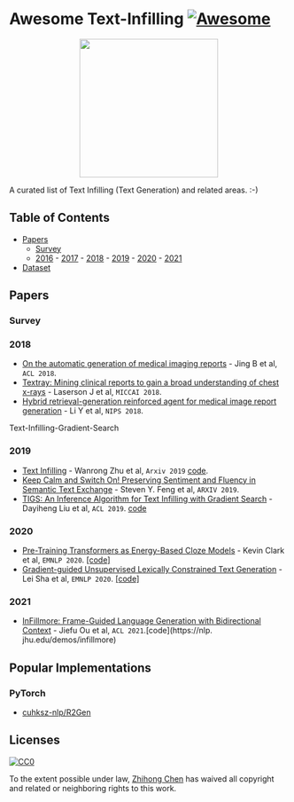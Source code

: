 # Awesome Text-Infilling [![Awesome](https://awesome.re/badge.svg)](https://awesome.re)

<p align="center">
  <img width="250" src="https://camo.githubusercontent.com/1131548cf666e1150ebd2a52f44776d539f06324/68747470733a2f2f63646e2e7261776769742e636f6d2f73696e647265736f726875732f617765736f6d652f6d61737465722f6d656469612f6c6f676f2e737667" "Awesome!">
</p>

A curated list of  Text Infilling (Text Generation) and related areas. :-)

## Table of Contents
- [Papers](#papers)
  - [Survey](#survey)
  - [2016](#2016) - [2017](#2017) - [2018](#2018) - [2019](#2019) - [2020](#2020) - [2021](#2021)
- [Dataset](#dataset)

## Papers
### Survey
<!--* [A Survey on Biomedical Image Captioning](https://arxiv.org/pdf/1905.13302) - Kougia V et al, `arXiv preprint 2019`.)
* [Deep learning in generating radiology reports: A survey](https://www.sciencedirect.com/science/article/pii/S0933365719302635?casa_token=r5ldLjKGr9gAAAAA:f4qB7XVPFx9BAug8xI09K_Na82cg4torsrelJ89J3uBZJBl251CTGcRghkoY_kIAbz9ne8pJU3AJ) - Monshi et al, `arXiv preprint 2020`.
* [Diagnostic Captioning: A Survey](https://arxiv.org/pdf/2101.07299) - Pavlopoulos et al, `arXiv preprint 2021`.

### 2016
* [Learning to read chest x-rays: Recurrent neural cascade model for automated image annotation](http://openaccess.thecvf.com/content_cvpr_2016/papers/Shin_Learning_to_Read_CVPR_2016_paper.pdf) - Shin H C et al, `CVPR 2016`.

### 2017
* [Mdnet: A semantically and visually interpretable medical image diagnosis network](http://openaccess.thecvf.com/content_cvpr_2017/papers/Zhang_MDNet_A_Semantically_CVPR_2017_paper.pdf) - Zhang Z et al, `CVPR 2017`.
* [Chestx-ray8: Hospital-scale chest x-ray database and benchmarks on weakly-supervised classification and localization of common thorax diseases](http://openaccess.thecvf.com/content_cvpr_2017/papers/Wang_ChestX-ray8_Hospital-Scale_Chest_CVPR_2017_paper.pdf) - Wang X et al, `CVPR 2017`.
* [Tandemnet: Distilling knowledge from medical images using diagnostic reports as optional semantic references](http://openaccess.thecvf.com/content_cvpr_2017/papers/Zhang_MDNet_A_Semantically_CVPR_2017_paper.pdf) - Zhang Z et al, `MICCAI 2017`.-->

### 2018
* [On the automatic generation of medical imaging reports](https://arxiv.org/pdf/1711.08195) - Jing B et al, `ACL 2018`.
* [Textray: Mining clinical reports to gain a broad understanding of chest x-rays](https://arxiv.org/pdf/1806.02121) - Laserson J et al, `MICCAI 2018`.
* [Hybrid retrieval-generation reinforced agent for medical image report generation](http://papers.nips.cc/paper/7426-hybrid-retrieval-generation-reinforced-agent-for-medical-image-report-generation.pdf) - Li Y et al, `NIPS 2018`.

Text-Infilling-Gradient-Search
### 2019
* [Text Infilling](https://arxiv.org/abs/1901.00158) - Wanrong Zhu et al, `Arxiv 2019`     [code](https://github.com/VegB/Text_Infilling).
* [Keep Calm and Switch On! Preserving Sentiment and Fluency in Semantic Text Exchange](https://arxiv.org/pdf/1909.00088.pdf) - Steven Y. Feng et al, `ARXIV 2019`.
* [TIGS: An Inference Algorithm for Text Infilling with Gradient Search](https://arxiv.org/pdf/1905.10752.pdf) - Dayiheng Liu et al, `ACL 2019`. [code](https://github.com/dayihengliu/)
<!--** [Knowledge-driven encode, retrieve, paraphrase for medical image report generation](https://www.aaai.org/ojs/index.php/AAAI/article/download/4637/4515) - Li C Y et al, `AAAI 2019`.
* [Automatic Generation of Medical Imaging Diagnostic Report with Hierarchical Recurrent Neural Network](https://ieeexplore.ieee.org/iel7/8961330/8970627/08970668.pdf?casa_token=zMmkGsvlcI8AAAAA:SbNyODTWZI1l5kNG_E6SkOs2r5HMhKrGnu8B1CoxPB7kuvtZmvxS7KIoaZMPA2pysI6VcvmBJ426cQ) - Yin et al, `ICDM 2019`.
* [EEGtoText: Learning to Write Medical Reports from EEG Recordings](http://proceedings.mlr.press/v106/biswal19a/biswal19a.pdf) - Biswal S et al, `PMLR 2019`.
* [Multi-Attention and Incorporating Background Information Model for Chest X-Ray Image Report Generation](https://ieeexplore.ieee.org/iel7/6287639/8600701/08867873.pdf) - Huang X et al, `ACCESS 2019`.
* [Baselines for Chest X-Ray Report Generation](https://ml4health.github.io/2019/pdf/175_ml4h_preprint.pdf) - Boag W et al, `arXiv preprint 2019`.
* [Clinically accurate chest X-ray report generation](https://arxiv.org/pdf/1904.02633) - Liu G et al, `arXiv preprint 2019`.
* [Optimizing the Factual Correctness of a Summary: A Study of Summarizing Radiology Reports](https://arxiv.org/pdf/1911.02541) - Zhang Y et al, `arXiv preprint 2019`.-->

### 2020
* [Pre-Training Transformers as Energy-Based Cloze Models](https://aclanthology.org/2020.emnlp-main.20.pdf) - Kevin Clark et al, `EMNLP 2020`. [[code]](https://github.com/google-research/electra)
* [Gradient-guided Unsupervised Lexically Constrained Text Generation](https://aclanthology.org/2020.emnlp-main.701.pdf) - Lei Sha et al, `EMNLP 2020`. [[code]](https://sites.google.com/view/lcgcode/%E9%A6%96%E9%A1%B5)

### 2021
* [InFillmore: Frame-Guided Language Generation with Bidirectional Context](https://arxiv.org/pdf/2103.04941.pdf) - Jiefu Ou et al, `ACL 2021`.[code](https://nlp.
jhu.edu/demos/infillmore)
<!--** [A Self-Boosting Framework for Automated Radiographic Report Generation](https://openaccess.thecvf.com/content/CVPR2021/papers/Wang_A_Self-Boosting_Framework_for_Automated_Radiographic_Report_Generation_CVPR_2021_paper.pdf) - Wang Z et al, `CVPR 2021`.
* [Cross-modal Memory Networks for Radiology Report Generation](https://aclanthology.org/2021.acl-long.459.pdf) -Chen Z et al, `ACL 2021`

## Dataset
* [Preparing a collection of radiology examinations for distribution and retrieval](https://academic.oup.com/jamia/article/23/2/304/2572395) - Demner-Fushman D et al, `JAMIA 2016`.
* [MIMIC-CXR: a large publicly available database of labeled chest radiographs](https://deepai.org/publication/mimic-cxr-a-large-publicly-available-database-of-labeled-chest-radiographs) - Johnson A E W et al, `arXiv preprint 2019`.
* [Padchest: A large chest x-ray image dataset with multi-label annotated reports](https://arxiv.org/pdf/1901.07441) - Bustos A et al, `arXiv preprint 2019`.-->

## Popular Implementations
### PyTorch
* [cuhksz-nlp/R2Gen](https://github.com/cuhksz-nlp/R2Gen)

## Licenses

[![CC0](http://i.creativecommons.org/p/zero/1.0/88x31.png)](http://creativecommons.org/publicdomain/zero/1.0/)

To the extent possible under law, [Zhihong Chen](https://github.com/zhjohnchan) has waived all copyright and related or neighboring rights to this work.
